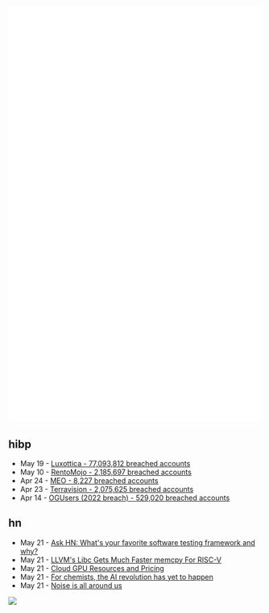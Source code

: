 ![Metrics](https://raw.githubusercontent.com/phixion/phixion/master/metrics.svg)

## hibp

<!--
for https://github.com/phixion/phixion/blob/main/.github/workflows/feeds.yml
-->
<!--START_SECTION:haveibeenpwnd-->
- May 19 - [Luxottica - 77,093,812 breached accounts](https://haveibeenpwned.com/PwnedWebsites#Luxottica)
- May 10 - [RentoMojo - 2,185,697 breached accounts](https://haveibeenpwned.com/PwnedWebsites#RentoMojo)
- Apr 24 - [MEO - 8,227 breached accounts](https://haveibeenpwned.com/PwnedWebsites#MEO)
- Apr 23 - [Terravision - 2,075,625 breached accounts](https://haveibeenpwned.com/PwnedWebsites#Terravision)
- Apr 14 - [OGUsers (2022 breach) - 529,020 breached accounts](https://haveibeenpwned.com/PwnedWebsites#OGUsers2022)
<!--END_SECTION:haveibeenpwnd-->

## hn

<!--
for https://github.com/phixion/phixion/blob/main/.github/workflows/feeds.yml
-->
<!--START_SECTION:hn-->
- May 21 - [Ask HN: What&#x27;s your favorite software testing framework and why?](https://news.ycombinator.com/item?id=36025278)
- May 21 - [LLVM&#x27;s Libc Gets Much Faster memcpy For RISC-V](https://www.phoronix.com/news/LLVM-libc-Faster-memcpy)
- May 21 - [Cloud GPU Resources and Pricing](https://fullstackdeeplearning.com/cloud-gpus/)
- May 21 - [For chemists, the AI revolution has yet to happen](https://www.nature.com/articles/d41586-023-01612-x)
- May 21 - [Noise is all around us](https://thewalrus.ca/noise-ethics/)
<!--END_SECTION:hn-->

<!--
for https://yhype.me
-->
![](https://hit.yhype.me/github/profile?user_id=13013670)
